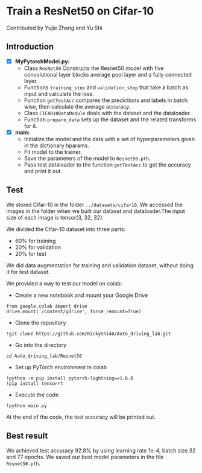 # Train a ResNet50 on Cifar-10

Contributed by Yujie Zhang and Yu Shi

## Introduction
- [x] **MyPytorchModel.py:**
    - Class `ResNet50` Constructs the Resnet50 model with five convolutional layer blocks average pool layer and a fully connected layer.
    - Functions `training_step` and `validation_step` that take a batch as input and calculate the loss.
    - Function `getTestAcc` compares the predictions and labels in batch wise, then calculate the average accuracy.
    - Class `CIFAR10DataModule` deals with the dataset and the dataloader.
    - Function `prepare_data` sets up the dataset and the related transforms for it.
- [x] **main:**
    - Initialize the model and the data with a set of hyperparameters given in the dictionary hparams.
    - Fit model to the trainer.
    - Save the parameters of the model to `Resnet50.pth`.
    - Pass test dataloader to the function `getTestAcc` to get the accuracy and print it out.


## Test
We stored Cifar-10 in the folder `../datasets/cifar10`. We accessed the images in the folder when we built our dataset and dataloader.The input size of each image is tensor(3, 32, 32).

We divided the Cifar-10 dataset into three parts: 
- 60% for training 
- 20% for validation
- 20% for test

We did data augmentation for training and validation dataset, without doing it for test dataset.

We provided a way to test our model on colab:
- Create a new notebook and mount your Google Drive
```
from google.colab import drive
drive.mount('/content/gdrive', force_remount=True)
```
- Clone the repository
```
!git clone https://github.com/RickyShi46/Auto_driving_lab.git
```
- Go into the directory
```
cd Auto_driving_lab/Resnet50
```
- Set up PyTorch environment in colab
```
!python -m pip install pytorch-lightning==1.6.0
!pip install tensorrt
```
- Execute the code
```
!python main.py
```
At the end of the code, the test accuracy will be printed out.

## Best result

We achieved test accuracy 92.8% by using learning rate 1e-4, batch size 32 and 77 epochs. We saved our best model parameters in the file `Resnet50.pth`.

